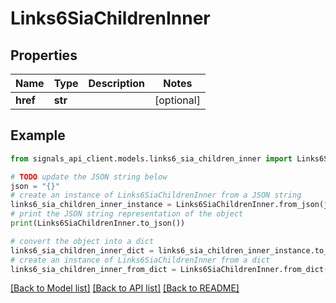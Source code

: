 # Links6SiaChildrenInner


## Properties

Name | Type | Description | Notes
------------ | ------------- | ------------- | -------------
**href** | **str** |  | [optional] 

## Example

```python
from signals_api_client.models.links6_sia_children_inner import Links6SiaChildrenInner

# TODO update the JSON string below
json = "{}"
# create an instance of Links6SiaChildrenInner from a JSON string
links6_sia_children_inner_instance = Links6SiaChildrenInner.from_json(json)
# print the JSON string representation of the object
print(Links6SiaChildrenInner.to_json())

# convert the object into a dict
links6_sia_children_inner_dict = links6_sia_children_inner_instance.to_dict()
# create an instance of Links6SiaChildrenInner from a dict
links6_sia_children_inner_from_dict = Links6SiaChildrenInner.from_dict(links6_sia_children_inner_dict)
```
[[Back to Model list]](../README.md#documentation-for-models) [[Back to API list]](../README.md#documentation-for-api-endpoints) [[Back to README]](../README.md)


